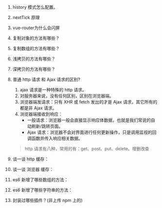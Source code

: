 1. history 模式怎么配置。

2. nextTick 原理

3. vue-router为什么会闪屏

4. 复制对象的方法有哪些？

5. 复制数组的方法有哪些？

6. 浅拷贝的方法有哪些？

7. 深拷贝的方法有哪些？

8. 普通 http 请求 和 Ajax 请求的区别?

   1. ajax 请求是一种特殊的 http 请求。
   2. 对服务器来说，没有任何区别，区别在浏览器端。
   3. 浏览器端发请求：只有 XHR 或 fetch 发出的才是 Ajax 请求，其它所有的都是非 Ajax 请求。
   4. 浏览器端接收到响应：
      - 一般请求：浏览器一般会直接显示响应体数据，也就是我们常说的自动刷新/跳转页面。
      - Ajax 请求：浏览器不会对界面进行任何更新操作，只是调用监视的回调函数并传入响应相关数据。

   > http 请求有八种，常用的有：get、post、put、delete。增删改查

9. 谈一谈 http 缓存：

10. 谈一谈 浏览器 缓存：

11. es6 新增了哪些数组的方法：

12. es6 新增了哪些字符串的方法：

13. 封装过哪些插件？(非上传 npm 上的)

